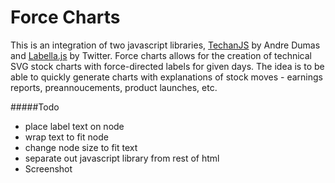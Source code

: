 Force Charts
================

This is an integration of two javascript libraries, [TechanJS](https://github.com/andredumas/techan.js/) by Andre Dumas and [Labella.js](https://github.com/twitter/labella.js/) by Twitter. Force charts allows for the creation of technical SVG stock charts with force-directed labels for given days. The idea is to be able to quickly generate charts with explanations of stock moves - earnings reports, preannoucements, product launches, etc.

#####Todo
* place label text on node
* wrap text to fit node
* change node size to fit text
* separate out javascript library from rest of html
* Screenshot
